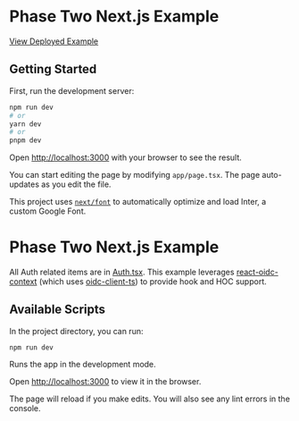 # Phase Two Next.js Example

[View Deployed Example](https://phasetwo-nextjs-example.vercel.app/)

## Getting Started

First, run the development server:

```bash
npm run dev
# or
yarn dev
# or
pnpm dev
```

Open [http://localhost:3000](http://localhost:3000) with your browser to see the result.

You can start editing the page by modifying `app/page.tsx`. The page auto-updates as you edit the file.

This project uses [`next/font`](https://nextjs.org/docs/basic-features/font-optimization) to automatically optimize and load Inter, a custom Google Font.

# Phase Two Next.js Example

All Auth related items are in [Auth.tsx]("./src/Auth.tsx"). This example leverages [react-oidc-context](https://github.com/authts/react-oidc-context/tree/f175dcba6ab09871b027d6a2f2224a17712b67c5) (which uses [oidc-client-ts](https://github.com/authts/oidc-client-ts)) to provide hook and HOC support.

## Available Scripts

In the project directory, you can run:

`npm run dev`

Runs the app in the development mode.

Open [http://localhost:3000](http://localhost:3000) to view it in the browser.

The page will reload if you make edits. You will also see any lint errors in the console.
